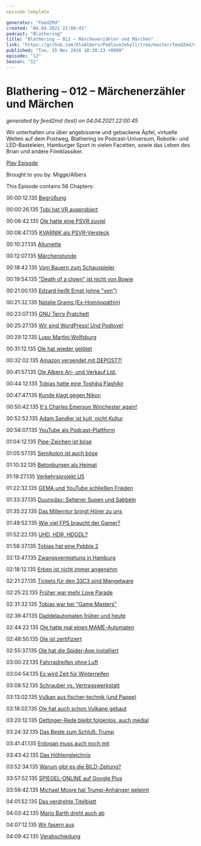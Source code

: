 ```yaml
---
episode template

generator: "Feed2Md"
created: "04.04.2021 22:00:45"
podcast: "Blathering"
title: "Blathering – 012 – Märchenerzähler und Märchen"
link: "https://github.com/OleAlbers/PodloveJekyll/tree/master/feed2md/example/export/seasons/1/2016/11/Blathering – 012 – Märchenerzähler und Märchen.md"
published: "Tue, 15 Nov 2016 18:38:23 +0000"
episode: "12"
Season: "12"
---
```


# Blathering – 012 – Märchenerzähler und Märchen
_generated by feed2md (test) on 04.04.2021 22:00:45_

Wir unterhalten uns über angebissene und gebackene Äpfel, virtuelle Welten auf dem Postweg, Blathering im Podcast-Universum, Robotik- und LED-Basteleien, Hamburger Sport in vielen Facetten, sowie das Leben des Brian und andere Filmklassiker.

[Play Episode](https://www.blathering.de/podlove/file/78/s/feed/c/mp3/blathering_012.mp3)

Brought to you by: Migge/Albers

This Episode contains 56 Chapters:


00:00:12.135 [Begrüßung]()

00:00:26.135 [Tobi hat VR ausprobiert](https://www.youtube.com/playlist?list=PLwiTZDxPg_I3t2zTTIvYaFwkTOsp5KlGi)

00:06:42.135 [Ole hatte eine PSVR zuviel]()

00:08:47.135 [KVARNIK als PSVR-Versteck](http://www.ikea.com/de/de/catalog/products/10256665/)

00:10:27.135 [Allumette](https://de.wikipedia.org/wiki/Das_kleine_M%C3%A4dchen_mit_den_Schwefelh%C3%B6lzern)

00:12:07.135 [Märchenstunde](http://www.ernst-deutsch-theater.de/spielplan/kinder/370-haensel-und-gretel/)

00:18:42.135 [Vom Bauern zum Schauspieler](https://de.wikipedia.org/wiki/Peter_Heinrich_Brix)

00:19:54.135 ["Death of a clown" ist nicht von Bowie](https://www.youtube.com/watch?v=CK-Po-IGY8k)

00:21:00.135 [Edzard heißt Ernst (ohne "von")](http://www.tobiasmigge.de/2015/08/11/011-nazis-nadeln-und-intrigen/)

00:21:32.135 [Natalie Grams (Ex-Homöopathin)](http://www.homoeopathie-neu-gedacht.de/we_grams/)

00:23:07.135 [GNU Terry Pratchett](http://www.gnuterrypratchett.com/)

00:25:27.135 [Wir sind WordPress! Und Podlove!](https://www.strato.de/faq/article/2142/Domainumleitung-per-Redirect-301.html)

00:29:12.135 [Lupo Martini Wolfsburg](https://de.wikipedia.org/wiki/Lupo-Martini_Wolfsburg)

00:31:12.135 [Ole hat wieder gelötet]()

00:32:02.135 [Amazon versendet mit DEPOST?!]()

00:41:57.135 [Ole Albers An- und Verkauf Ltd.](https://www.bonavendi.de/)

00:44:12.135 [Tobias hatte eine Toshiba FlashAir](http://www.toshiba-memory.com/cms/de/produkte/wireless-sd-cards/FlashAir/flashair-wireless-sd-card.html)

00:47:47.135 [Kunde klagt gegen Nikon](https://www.heise.de/foto/meldung/Kunde-vs-Nikon-Klage-wegen-SnapBridge-App-und-Bluetooth-WLAN-in-DSLR-D500-3328033.html)

00:50:42.135 [It's Charles Emerson Winchester again!](https://de.wikipedia.org/wiki/Klaus_Jepsen)

00:52:52.135 [Adam Sandler ist kult, nicht Kultur](https://de.wikipedia.org/wiki/Urlaubsreif)

00:58:07.135 [YouTube als Podcast-Plattform](https://www.youtube.com/channel/UC7t-Kssgj3J9HthOJk-jArw)

01:04:12.135 [Pipe-Zeichen ist böse](https://de.wikipedia.org/wiki/Senkrechter_Strich)

01:05:57.135 [Semikolon ist auch böse](https://de.wikipedia.org/wiki/CSV_(Dateiformat))

01:10:32.135 [Betonburgen als Heimat](https://de.wikipedia.org/wiki/Hamburg-Steilshoop)

01:19:27.135 [Verkehrsprojekt U5](http://dialog.hochbahn.de/tag/u5/)

01:22:32.135 [GEMA und YouTube schließen Frieden](https://www.gema.de/aktuelles/gema_unterzeichnet_vertrag_mit_youtube_meilenstein_fuer_eine_faire_verguetung_der_musikurheber_im_d/)

01:33:37.135 [Duunsday: Seltener Supen und Sabbeln](http://www.duunsday.de/)

01:35:22.135 [Das Millerntor bringt Hörer zu uns](http://millerntor.hamburg/)

01:49:52.135 [Wie viel FPS braucht der Gamer?](https://paulbakaus.com/tutorials/performance/the-illusion-of-motion/)

01:52:22.135 [UHD, HDR, HDGDL?](https://de.wikipedia.org/wiki/High_Dynamic_Range_Image)

01:58:37.135 [Tobias hat eine Pebble 2](https://www.pebble.com/)

02:13:47.135 [Zwangsvermietung in Hamburg](https://www.hinzundkunzt.de/erstmals-zwangsvermietung-von-leerstand/)

02:18:12.135 [Erben ist nicht immer angenehm](http://www.tobiasmigge.de/2015/08/04/010-wir-erben-geschlossen-gesellschaft/)

02:21:27.135 [Tickets für den 33C3 sind Mangelware](https://events.ccc.de/2016/11/04/33c3-tickets-freier-verkauf-open-presale/)

02:25:22.135 [Früher war mehr Love Parade](https://de.wikipedia.org/wiki/Loveparade#1989.E2.80.931995)

02:31:32.135 [Tobias war bei "Game Masters"](http://www.mediennetz-hamburg.de/?mid=1800)

02:39:47.135 [Daddelautomaten früher und heute](http://www.serioeseonlinecasinos.org/spielautomaten/geschichte/)

02:44:22.135 [Ole hatte mal einen MAME-Automaten](https://de.wikipedia.org/wiki/MAME)

02:48:50.135 [Ole ist zertifiziert](https://de.wikipedia.org/wiki/Microsoft_Certified_Solution_Developer)

02:55:37.135 [Ole hat die Spider-App installiert]()

03:00:22.135 [Fahrradreifen ohne Luft](http://www.trendsderzukunft.de/luftlose-fahrradreifen-fahren-8-000-kilometer-ohne-panne/2016/11/08/)

03:04:54.135 [Es wird Zeit für Winterreifen]()

03:08:52.135 [Schrauber vs. Vertragswerkstatt]()

03:13:02.135 [Vulkan aus fischer-technik (und Pappe)](https://www.youtube.com/watch?v=tZNgq4N4sTM)

03:18:02.135 [Ole hat auch schon Vulkane gebaut]()

03:20:12.135 [Oettinger-Rede bleibt folgenlos, auch medial](http://www.bildblog.de/83089/warum-schaffen-es-viele-medien-nicht-oettinger-einen-rassisten-zu-nennen/)

03:24:32.135 [Das Beste zum Schluß: Trump](http://www.zdnet.de/88282690/us-tech-firmen-wegen-drohender-ausweitung-von-ueberwachungsmassnahmen-besorgt/)

03:41:41.135 [Erdogan muss auch noch mit]()

03:43:42.135 [Das Höhlengleichnis](https://de.wikipedia.org/wiki/H%C3%B6hlengleichnis)

03:52:34.135 [Warum gibt es die BILD-Zeitung?](http://ohren-nahrung.de/wordpress/?p=43)

03:57:52.135 [SPIEGEL-ONLINE auf Google Plus]()

03:59:42.135 [Michael Moore hat Trump-Anhänger geleimt]()

04:01:52.135 [Das verdrehte Titelblatt](http://www.maz-online.de/Brandenburg/Aufregung-und-Spass-wegen-MAZ-Doppel-Titel)

04:03:42.135 [Mario Barth dreht auch ab](http://www.morgenpost.de/vermischtes/stars-und-promis/article208710907/Comedian-Mario-Barth-zieht-Trump-Proteste-in-Zweifel.html)

04:07:12.135 [Wir fasern aus]()

04:09:42.135 [Verabschiedung]()



